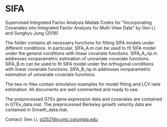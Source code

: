 # SIFA
Supervised Integrated Factor Analysis
Matlab Codes for "Incorporating Covariates into Integrated Factor Analysis for Multi-View Data" by Gen Li and Sungkyu Jung (2016)

The folder contains all necessary functions for fitting SIFA models under different conditions. In particular, SIFA_A.m can be used to fit SIFA model under the general conditions with linear covariate functions. SIFA_A_np.m addresses nonparametric estimation of univariate covariate functions. SIFA_B.m can be used to fit SIFA model under the orthogonal conditions with linear covariate functions. SIFA_B_np.m addresses nonparametric estimation of univariate covariate functions. 

The two m-files contain simulation examples for model fitting and LCV rank estimation. All documents are well commented and ready to use.

The preprocessed GTEx gene expression data and covariates are contained in GTEx_data.mat. 
The preprocessed Berkeley growth velocity data are contained in Growth_data.mat.

Contact: Gen Li, gl2521@cumc.columbia.edu

